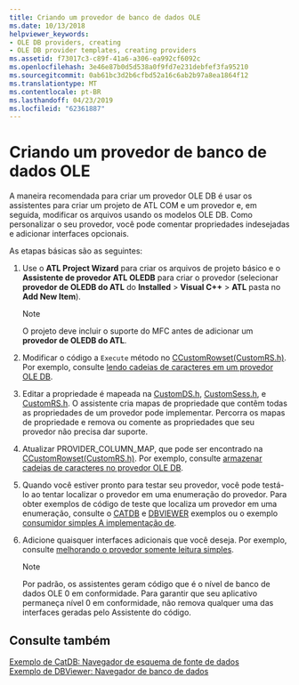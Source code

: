 ```yaml
---
title: Criando um provedor de banco de dados OLE
ms.date: 10/13/2018
helpviewer_keywords:
- OLE DB providers, creating
- OLE DB provider templates, creating providers
ms.assetid: f73017c3-c89f-41a6-a306-ea992cf6092c
ms.openlocfilehash: 3e46e87b0d5d538a0f9fd7e231debfef3fa95210
ms.sourcegitcommit: 0ab61bc3d2b6cfbd52a16c6ab2b97a8ea1864f12
ms.translationtype: MT
ms.contentlocale: pt-BR
ms.lasthandoff: 04/23/2019
ms.locfileid: "62361887"
---
```

# <a name="creating-an-ole-db-provider"></a>Criando um provedor de banco de dados OLE

A maneira recomendada para criar um provedor OLE DB é usar os assistentes para criar um projeto de ATL COM e um provedor e, em seguida, modificar os arquivos usando os modelos OLE DB. Como personalizar o seu provedor, você pode comentar propriedades indesejadas e adicionar interfaces opcionais.

As etapas básicas são as seguintes:

1. Use o **ATL Project Wizard** para criar os arquivos de projeto básico e o **Assistente de provedor ATL OLEDB** para criar o provedor (selecionar **provedor de OLEDB do ATL** do **Installed** > **Visual C++** > **ATL** pasta no **Add New Item**).

   > [!NOTE]
   > O projeto deve incluir o suporte do MFC antes de adicionar um **provedor de OLEDB do ATL**.

1. Modificar o código a `Execute` método no [CCustomRowset(CustomRS.h)](cmyproviderrowset-myproviderrs-h.md). Por exemplo, consulte [lendo cadeias de caracteres em um provedor OLE DB](../../data/oledb/reading-strings-into-the-ole-db-provider.md).

1. Editar a propriedade é mapeada na [CustomDS.h](cmyprovidersource-myproviderds-h.md), [CustomSess.h](cmyprovidersession-myprovidersess-h.md), e [CustomRS.h](cmyproviderrowset-myproviderrs-h.md). O assistente cria mapas de propriedade que contêm todas as propriedades de um provedor pode implementar. Percorra os mapas de propriedade e remova ou comente as propriedades que seu provedor não precisa dar suporte.

1. Atualizar PROVIDER_COLUMN_MAP, que pode ser encontrado na [CCustomRowset(CustomRS.h)](cmyproviderrowset-myproviderrs-h.md). Por exemplo, consulte [armazenar cadeias de caracteres no provedor OLE DB](../../data/oledb/storing-strings-in-the-ole-db-provider.md).

1. Quando você estiver pronto para testar seu provedor, você pode testá-lo ao tentar localizar o provedor em uma enumeração do provedor. Para obter exemplos de código de teste que localiza um provedor em uma enumeração, consulte o [CATDB](https://github.com/Microsoft/VCSamples/tree/master/VC2008Samples/ATL/OLEDB/Consumer/catdb) e [DBVIEWER](https://github.com/Microsoft/VCSamples/tree/master/VC2008Samples/ATL/OLEDB/Consumer/dbviewer) exemplos ou o exemplo [consumidor simples A implementação de](../../data/oledb/implementing-a-simple-consumer.md).

1. Adicione quaisquer interfaces adicionais que você deseja. Por exemplo, consulte [melhorando o provedor somente leitura simples](../../data/oledb/enhancing-the-simple-read-only-provider.md).

   > [!NOTE]
   > Por padrão, os assistentes geram código que é o nível de banco de dados OLE 0 em conformidade. Para garantir que seu aplicativo permaneça nível 0 em conformidade, não remova qualquer uma das interfaces geradas pelo Assistente do código.

## <a name="see-also"></a>Consulte também

[Exemplo de CatDB: Navegador de esquema de fonte de dados](https://github.com/Microsoft/VCSamples/tree/master/VC2008Samples/ATL/OLEDB/Consumer/catdb)<br/>
[Exemplo de DBViewer: Navegador de banco de dados](https://github.com/Microsoft/VCSamples/tree/master/VC2008Samples/ATL/OLEDB/Consumer/dbviewer)
